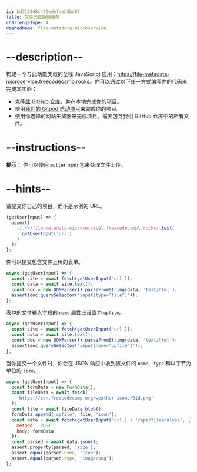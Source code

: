 ```yaml
---
id: bd7158d8c443edefaeb5bd0f
title: 文件元数据微服务
challengeType: 4
dashedName: file-metadata-microservice
---
```


# --description--

构建一个与此功能类似的全栈 JavaScript 应用：<a href="https://file-metadata-microservice.freecodecamp.rocks" target="_blank" rel="noopener noreferrer nofollow">https://file-metadata-microservice.freecodecamp.rocks</a>。你可以通过以下任一方式编写你的代码来完成本实验：

-   克隆<a href="https://github.com/freeCodeCamp/boilerplate-project-filemetadata/" target="_blank" rel="noopener noreferrer nofollow">此 GitHub 仓库</a>，并在本地完成你的项目。
-   使用<a href="https://gitpod.io/?autostart=true#https://github.com/freeCodeCamp/boilerplate-project-filemetadata/" target="_blank" rel="noopener noreferrer nofollow">我们的 Gitpod 启动项目</a>来完成你的项目。
-   使用你选择的网站生成器来完成项目。需要包含我们 GitHub 仓库中的所有文件。

# --instructions--

**提示：** 你可以使用 `multer` npm 包来处理文件上传。

# --hints--

请提交你自己的项目，而不是示例的 URL。

```js
(getUserInput) => {
  assert(
    !/.*\/file-metadata-microservice\.freecodecamp\.rocks/.test(
      getUserInput('url')
    )
  );
};
```

你可以提交包含文件上传的表单。

```js
async (getUserInput) => {
  const site = await fetch(getUserInput('url'));
  const data = await site.text();
  const doc = new DOMParser().parseFromString(data, 'text/html');
  assert(doc.querySelector('input[type="file"]'));
};
```

表单的文件输入字段的 `name` 属性应设置为 `upfile`。

```js
async (getUserInput) => {
  const site = await fetch(getUserInput('url'));
  const data = await site.text();
  const doc = new DOMParser().parseFromString(data, 'text/html');
  assert(doc.querySelector('input[name="upfile"]'));
};
```

当你提交一个文件时，你会在 JSON 响应中收到该文件的 `name`、`type` 和以字节为单位的 `size`。

```js
async (getUserInput) => {
  const formData = new FormData();
  const fileData = await fetch(
    'https://cdn.freecodecamp.org/weather-icons/01d.png'
  );
  const file = await fileData.blob();
  formData.append('upfile', file, 'icon');
  const data = await fetch(getUserInput('url') + '/api/fileanalyse', {
    method: 'POST',
    body: formData
  });
  const parsed = await data.json();
  assert.property(parsed, 'size');
  assert.equal(parsed.name, 'icon');
  assert.equal(parsed.type, 'image/png');
};
```
